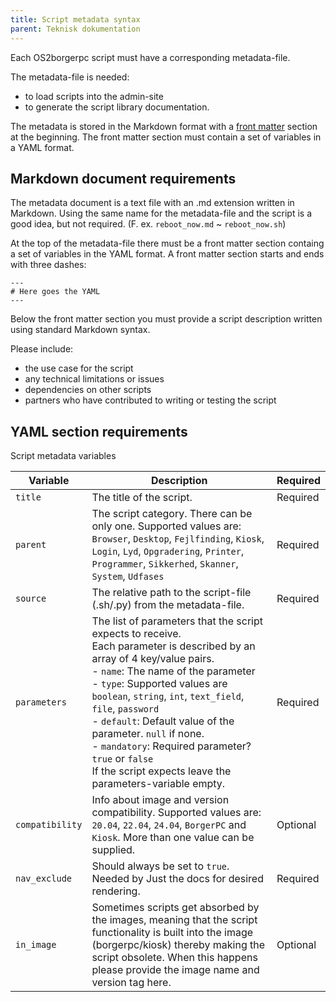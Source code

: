 ```yaml
---
title: Script metadata syntax
parent: Teknisk dokumentation
---
```


Each OS2borgerpc script must have a corresponding metadata-file. 

The metadata-file is needed:
- to load scripts into the admin-site
- to generate the script library documentation. 

The metadata is stored in the Markdown format with a [front matter](https://jekyllrb.com/docs/front-matter/) section at the beginning. The front matter section must contain a set of variables in a YAML format.

## Markdown document requirements
The metadata document is a text file with an .md extension written in Markdown. Using the same name for the metadata-file and the script is a good idea, but not required. (F. ex. `reboot_now.md` ~ `reboot_now.sh`) 

At the top of the metadata-file there must be a front matter section containg a set of variables in the YAML format. A front matter section starts and ends with three dashes:
```
---
# Here goes the YAML
---
```

Below the front matter section you must provide a script description written using standard Markdown syntax. 

Please include:
- the use case for the script
- any technical limitations or issues
- dependencies on other scripts
- partners who have contributed to writing or testing the script

## YAML section requirements
Script metadata variables

| Variable      | Description                                                  | Required |
| ------------- | ------------------------------------------------------------ | --------- |
| `title`         | The title of the script.                                      | Required |
| `parent`        | The script category. There can be only one. Supported values are: `Browser`, `Desktop`, `Fejlfinding`, `Kiosk`, `Login`, `Lyd`, `Opgradering`, `Printer`, `Programmer`, `Sikkerhed`, `Skanner`, `System`, `Udfases`| Required |
| `source`        | The relative path to the script-file (.sh/.py) from the metadata-file.              | Required |
| `parameters`    | The list of parameters that the script expects to receive.  <br> Each parameter is described by an array of 4 key/value pairs. <br> - `name`: The name of the parameter<br>   - `type`: Supported values are `boolean`, `string`, `int`, `text_field`, `file`, `password`<br>  - `default`: Default value of the parameter. `null` if none.<br>   - `mandatory`: Required parameter? `true` or `false`  <br>  If the script expects leave the parameters-variable empty.      | Required |
| `compatibility` | Info about image and version compatibility. Supported values are: `20.04`, `22.04`, `24.04`, `BorgerPC` and `Kiosk`. More than one value can be supplied.| Optional  |
| `nav_exclude`   | Should always be set to `true`. Needed by Just the docs for desired rendering. | Required |
|`in_image`| Sometimes scripts get absorbed by the images, meaning that the script functionality is built into the image (borgerpc/kiosk) thereby making the script obsolete. When this happens please provide the image name and version tag here.| Optional |


